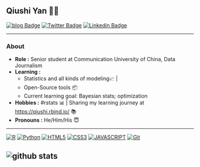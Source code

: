 
## Qiushi Yan 👨‍💻
[![blog Badge](https://img.shields.io/badge/-Personal_Blog-9cf?style=flat-square&link=https://qiushi.rbind.io/)](https://qiushi.rbind.io/) 
[![Twitter Badge](https://img.shields.io/badge/-qiushizzzz-1ca0f1?style=flat-square&logo=twitter&logoColor=white&link=https://twitter.com/SulthanNK)](https://twitter.com/qiushizzzz) 
[![Linkedin Badge](https://img.shields.io/badge/-Qiushi_Yan-blue?style=flat-square&logo=Linkedin&logoColor=white&link=https://www.linkedin.com/in/qiushi-yan-893a48194/)](https://www.linkedin.com/in/qiushi-yan-893a48194/) 




---------------------------------------------------------------------------------------------------------------------------------------------------------------------------------
### About
- **Role :** Senior student at Communication University of China, Data Journalism
-  **Learning :**   
    - Statistics and all kinds of modeling:chart_with_upwards_trend: | 
    - Open-Source tools :package:  
    - Current learning goal: Bayesian stats; optimization  
-  **Hobbies :** #rstats :bar_chart: | Sharing my learning journey at https://qiushi.rbind.io/ :books:
-  **Pronouns :** He/Him/His :innocent:


---------------------------------------------------------------------------------------------------------------------------------------------------------------------------------

[![R](https://img.shields.io/badge/-R-00599C?style=flat&logo=r&link=https://https://github.com/enixam)](https://github.com/enixam)
[![Python](https://img.shields.io/badge/-Python-gray?style=flat&logo=python&link=https://github.com/enixam)](https://github.com/enixam)
[![HTML5](https://img.shields.io/badge/-HTML5-E34F26?style=flat&logo=html5&logoColor=white&link=https://github.com/henry090)](https://github.com/henry090) 
[![CSS3](https://img.shields.io/badge/-CSS3-1572B6?style=flat&logo=css3&link=https://github.com/henry090)](https://github.com/henry090) 
[![JAVASCRIPT](https://img.shields.io/badge/-JAVASCRIPT-black?style=flat&logo=JAVASCRIPT&link=https://github.com/enixam)](https://github.com/enixam)
[![Git](https://img.shields.io/badge/-Git-black?style=flat&logo=git&link=https://github.com/enixam)](https://github.com/enixam) 


![github stats](https://github-readme-stats.vercel.app/api?username=enixam&show_icons=true)
---------------------------------------------------------------------------------------------------------------------------------------------------------------------------------


